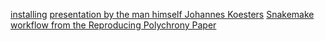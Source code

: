 [installing](https://anaconda.org/bioconda/snakemake)
[presentation by the man himself Johannes Koesters](http://slides.com/johanneskoester/deck-1#/4)
[Snakemake workflow from the Reproducing Polychrony Paper](https://github.com/INM-6/reproducing-polychronization)
